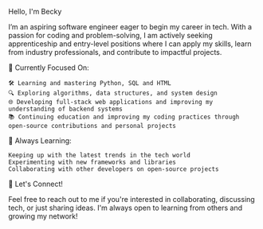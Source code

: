 Hello, I'm Becky 

I’m an aspiring software engineer eager to begin my career in tech. With a passion for coding and problem-solving, I am actively seeking apprenticeship and entry-level positions where I can apply my skills, learn from industry professionals, and contribute to impactful projects.

🚀 Currently Focused On:

    🛠️ Learning and mastering Python, SQL and HTML
    🔍 Exploring algorithms, data structures, and system design
    🌐 Developing full-stack web applications and improving my understanding of backend systems
    📚 Continuing education and improving my coding practices through open-source contributions and personal projects

🌱 Always Learning:

    Keeping up with the latest trends in the tech world
    Experimenting with new frameworks and libraries
    Collaborating with other developers on open-source projects

🌟 Let's Connect!

Feel free to reach out to me if you're interested in collaborating, discussing tech, or just sharing ideas. I'm always open to learning from others and growing my network!




